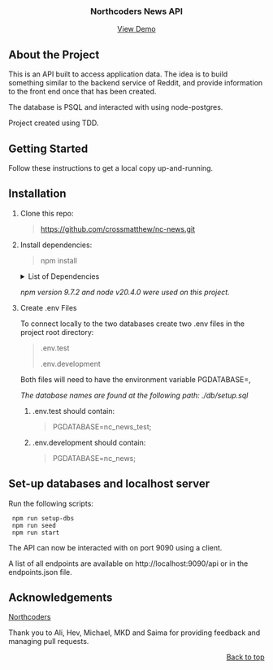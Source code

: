  <a name="readme-start"></a>
 <h3 align="center"> Northcoders News API</h3>


<p align="center">
<a href="https://nc-news-js3f.onrender.com/api">View Demo</a>
</p>

## About the Project

This is an API built to access application data. The idea is to build something similar to the backend service of Reddit, and provide information to the front end once that has been created.

The database is PSQL and interacted with using node-postgres.

Project created using TDD.

## Getting Started
Follow these instructions to get a local copy up-and-running.

## Installation

1) Clone this repo: 
    > https://github.com/crossmatthew/nc-news.git

2) Install dependencies:
    > npm install
    <details>
    <summary>List of Dependencies</summary>

    dependencies:

            pg-format 1.0.4
            dotenv: 16.0.0
            express: 4.18.2
            pg: 8.7.3

    devDependencies:
        
            husky: 8.0.2
            jest: 27.5.1
            jest-extended: 2.0.0
            jest-sorted: 1.0.14
            supertest: 6.3.3
    </details>

    _npm version 9.7.2 and node v20.4.0 were used on this project._

3) Create .env Files

    To connect locally to the two databases create two .env files in the project root directory:
    > .env.test
    >
    >.env.development
    
    Both files will need to have the environment variable PGDATABASE=,

    _The database names are found at the following path: ./db/setup.sql_

    1) .env.test should contain:
        
        > PGDATABASE=nc_news_test;
    2) .env.development should contain:
    
        > PGDATABASE=nc_news;

## Set-up databases and localhost server

Run the following scripts:

     npm run setup-dbs  
     npm run seed
     npm run start


The API can now be interacted with on port 9090 using a client. 

A list of all endpoints are available on http://localhost:9090/api or in the endpoints.json file.

## Acknowledgements

[Northcoders](https://northcoders.com)

Thank you to Ali, Hev, Michael, MKD and Saima for providing feedback and managing pull requests.

<p align="right"><a href="#readme-start">Back to top</a></p>
